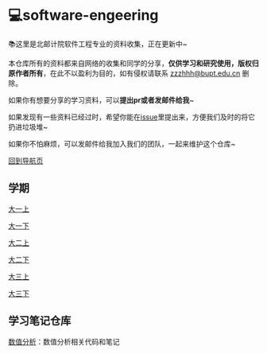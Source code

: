 # 💻software-engeering

📚这里是北邮计院软件工程专业的资料收集，正在更新中~

本仓库所有的资料都来自网络的收集和同学的分享，**仅供学习和研究使用，版权归原作者所有**，在此不以盈利为目的，如有侵权请联系 [zzzhhh@bupt.edu.cn](zzzhhh@bupt.edu.cn) 删除。

如果你有想要分享的学习资料，可以**提出pr或者发邮件给我**~

如果发现有一些资料已经过时，希望你能在[issue](https://github.com/BUPT-study-materials/Software-Engeering/issues)里提出来，方便我们及时的将它扔进垃圾堆~

如果你不怕麻烦，可以发邮件给我加入我们的团队，一起来维护这个仓库~

[回到导航页](https://github.com/BUPT-study-materials/BUPTStudyMaterials)

## 学期

[大一上](大一上/)

[大一下](大一下/)

[大二上](大二上/)

[大二下](大二下/)

[大三上](大三上/)

[大三下](大三下/)

## 学习笔记仓库

[数值分析](https://github.com/ppdog0/notes/tree/main/%E6%95%B0%E5%80%BC%E5%88%86%E6%9E%90)：数值分析相关代码和笔记
